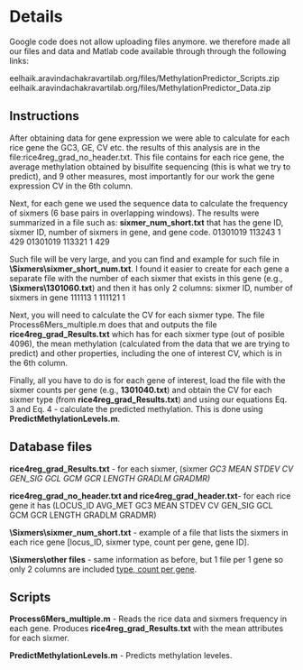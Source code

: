 # Details #

Google code does not allow uploading files anymore.
we therefore made all our files and data and Matlab code available through through the following links:

eelhaik.aravindachakravartilab.org/files/MethylationPredictor\_Scripts.zip
eelhaik.aravindachakravartilab.org/files/MethylationPredictor\_Data.zip


## Instructions ##
After obtaining data for gene expression we were able to calculate for each rice gene the GC3, GE, CV etc.
the results of this analysis are in the file:rice4reg\_grad\_no\_header.txt.
This file contains for each rice gene, the average methylation obtained by bisulfite sequencing (this is what we try to predict), and 9 other measures,
most importantly for our work the gene expression CV in the 6th column.

Next, for each gene we used the sequence data to calculate the frequency of sixmers (6 base pairs in overlapping windows).
The results were summarized in a file such as: **sixmer\_num\_short.txt** that has the gene ID, sixmer ID, number of sixmers in gene, and gene code.
01301019 113243 1 429
01301019 113321 1 429

Such file will be very large, and you can find and example for such file in **\Sixmers\sixmer\_short\_num.txt**.
I found it easier to create for each gene a separate file with the number of each sixmer that exists in this gene (e.g., **\Sixmers\1301060.txt**) and then it has only 2 columns:
sixmer ID, number of sixmers in gene
111113	 1
111121	 1

Next, you will need to calculate the CV for each sixmer type.
The file Process6Mers\_multiple.m does that and outputs the file **rice4reg\_grad\_Results.txt** which has for each sixmer type (out of posible 4096), the mean methylation
(calculated from the data that we are trying to predict) and other properties, including the one of interest CV, which is in the 6th column.

Finally, all you have to do is for each gene of interest, load the file with the sixmer counts per gene (e.g., **1301040.txt**) and obtain the CV for each sixmer type (from **rice4reg\_grad\_Results.txt**)
and using our equations Eq. 3 and Eq. 4 - calculate the predicted methylation. This is done using **PredictMethylationLevels.m**.

## Database files ##
**rice4reg\_grad\_Results.txt** - for each sixmer, (sixmer _GC3	MEAN	STDEV	CV	GEN\_SIG	GCL	GCM	GCR	LENGTH	GRADLM	GRADMR)_

**rice4reg\_grad\_no\_header.txt and rice4reg\_grad\_header.txt**- for each rice gene it has (LOCUS\_ID	AVG\_MET	GC3	MEAN	STDEV	CV	GEN\_SIG	GCL	GCM	GCR	LENGTH	GRADLM	GRADMR)

**\Sixmers\sixmer\_num\_short.txt** - example of a file that lists the sixmers in each rice gene [locus\_ID, sixmer type, count per gene, gene ID].

**\Sixmers\other files** - same information as before, but 1 file per 1 gene so only 2 columns are included [type, count per gene](sixmer.md).

## Scripts ##
**Process6Mers\_multiple.m** - Reads the rice data and sixmers frequency in each gene. Produces **rice4reg\_grad\_Results.txt** with the mean attributes for each sixmer.

**PredictMethylationLevels.m** - Predicts methylation leveles.